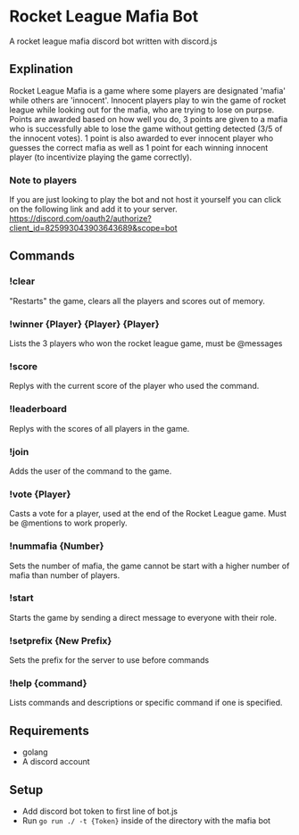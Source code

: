 # Rocket League Mafia Bot
A rocket league mafia discord bot written with discord.js
## Explination
Rocket League Mafia is a game where some players are designated 'mafia' while others are 'innocent'. Innocent players play to win the game of rocket league while looking out for the mafia, who are trying to lose on purpse. Points are awarded based on how well you do, 3 points are given to a mafia who is successfully able to lose the game without getting detected (3/5 of the innocent votes). 1 point is also awarded to ever innocent player who guesses the correct mafia as well as 1 point for each winning innocent player (to incentivize playing the game correctly).
### Note to players
If you are just looking to play the bot and not host it yourself you can click on the following link and add it to your server. https://discord.com/oauth2/authorize?client_id=825993043903643689&scope=bot
## Commands
### !clear
"Restarts" the game, clears all the players and scores out of memory.
### !winner {Player} {Player} {Player}
Lists the 3 players who won the rocket league game, must be @messages
### !score
Replys with the current score of the player who used the command.
### !leaderboard
Replys with the scores of all players in the game.
### !join
Adds the user of the command to the game.
### !vote {Player}
Casts a vote for a player, used at the end of the Rocket League game. Must be @mentions to work properly.
### !nummafia {Number}
Sets the number of mafia, the game cannot be start with a higher number of mafia than number of players.
### !start
Starts the game by sending a direct message to everyone with their role.
### !setprefix {New Prefix}
Sets the prefix for the server to use before commands
### !help {command}
Lists commands and descriptions or specific command if one is specified.
## Requirements
* golang
* A discord account
## Setup
* Add discord bot token to first line of bot.js
* Run `go run ./ -t {Token}` inside of the directory with the mafia bot
